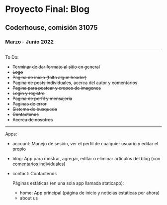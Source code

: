 # Proyecto Final: Blog
## Coderhouse, comisión 31075
### Marzo - Junio 2022
---
To Do:
* ~~Terminar de dar formato al sitio en general~~
* ~~Logo~~
* ~~Pagina de inicio (falta algun header)~~
* ~~Pagina de posts individuales~~, acerca del autor y ~~comentarios~~
* ~~Pagina para postear y cropeo de imagenes~~
* ~~Login y registro~~
* ~~Pagina de perfil y mensajeria~~
* ~~Paginas de error~~
* ~~Sistema de busqueda~~
* ~~Contactenos~~
* ~~Acerca de nosotros~~
---
Apps:
* account: Manejo de sesión, ver el perfil de cualquier usuario y editar el propio
* blog: App para mostrar, agregar, editar o eliminar artículos del blog (con comentarios individuales)
* contact: Contactenos

   Páginas estáticas (en una sola app llamada staticapp):
   * home: App principal (página de inicio y noticias estáticas por ahora)
   * about us
